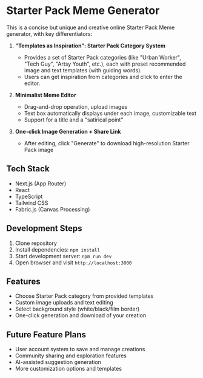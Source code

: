 # Starter Pack Meme Generator

This is a concise but unique and creative online Starter Pack Meme generator, with key differentiators:

1. **"Templates as Inspiration": Starter Pack Category System**
   - Provides a set of Starter Pack categories (like "Urban Worker", "Tech Guy", "Artsy Youth", etc.), each with preset recommended image and text templates (with guiding words).
   - Users can get inspiration from categories and click to enter the editor.

2. **Minimalist Meme Editor**
   - Drag-and-drop operation, upload images
   - Text box automatically displays under each image, customizable text
   - Support for a title and a "satirical point"

3. **One-click Image Generation + Share Link**
   - After editing, click "Generate" to download high-resolution Starter Pack image

## Tech Stack

- Next.js (App Router)
- React
- TypeScript
- Tailwind CSS
- Fabric.js (Canvas Processing)

## Development Steps

1. Clone repository
2. Install dependencies: `npm install`
3. Start development server: `npm run dev`
4. Open browser and visit `http://localhost:3000`

## Features

- Choose Starter Pack category from provided templates
- Custom image uploads and text editing
- Select background style (white/black/film border)
- One-click generation and download of your creation

## Future Feature Plans

- User account system to save and manage creations
- Community sharing and exploration features
- AI-assisted suggestion generation
- More customization options and templates

